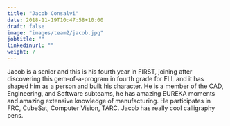 ```yaml
---
title: "Jacob Consalvi"
date: 2018-11-19T10:47:58+10:00
draft: false
image: "images/team2/jacob.jpg"
jobtitle: ""
linkedinurl: ""
weight: 7
---
```


Jacob is a senior and this is his fourth year in FIRST, joining after discovering this gem-of-a-program in fourth grade for FLL and it has shaped him as a person and built his character. He is a member of the CAD, Engineering, and Software subteams, he has amazing EUREKA moments and amazing extensive knowledge of manufacturing. He participates in FRC, CubeSat, Computer Vision, TARC. Jacob has really cool calligraphy pens.
